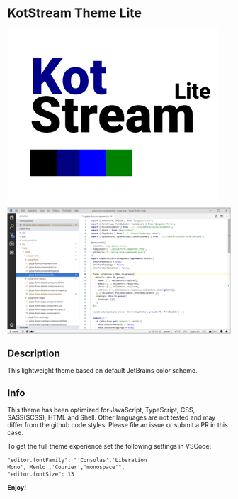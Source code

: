 # KotStream Theme Lite

![Icon](https://raw.githubusercontent.com/owlruslan/kot-stream-theme-lite-vscode/master/icon.png "Icon")
![Example](https://raw.githubusercontent.com/owlruslan/kot-stream-theme-lite-vscode/master/example.png "Example")

## Description
This lightweight theme based on default JetBrains color scheme.

## Info
This theme has been optimized for JavaScript, TypeScript, CSS, SASS(SCSS), HTML and Shell. Other languages are not tested and may differ from the github code styles. Please file an issue or submit a PR in this case.

To get the full theme experience set the following settings in VSCode:     
```
"editor.fontFamily": "'Consolas','Liberation Mono','Menlo','Courier','monospace'",
"editor.fontSize": 13
```

**Enjoy!**
